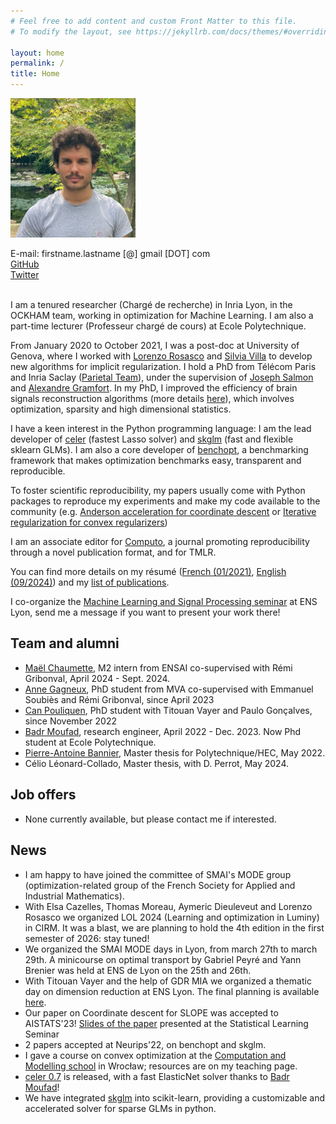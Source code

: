 ```yaml
---
# Feel free to add content and custom Front Matter to this file.
# To modify the layout, see https://jekyllrb.com/docs/themes/#overriding-theme-defaults

layout: home
permalink: /
title: Home
---
```


<!-- ## About me -->


<div class="container">
  <div class="image-container">
    <img src="./assets/photo.jpg" alt="moi" style="width: 200px">
  </div>
  <div class="text-container">
        <p>
        E-mail: firstname.lastname [@] gmail [DOT] com <br>
        <a href="https://github.com/mathurinm/" target="_blank">GitHub</a> <br>
        <a href="https://twitter.com/mathusmassias" target="_blank">Twitter</a>
        </p>
  </div>
</div>

<br>
I am a tenured researcher (Chargé de recherche) in Inria Lyon, in the OCKHAM team, working in optimization for Machine Learning. I am also a part-time lecturer (Professeur chargé de cours) at Ecole Polytechnique.

From January 2020 to October 2021, I was a post-doc at University of Genova, where I worked with [Lorenzo Rosasco](http://web.mit.edu/lrosasco/www/) and [Silvia Villa](http://www.dima.unige.it/~villa/) to develop new algorithms for implicit regularization.
I hold a PhD from Télécom Paris and Inria Saclay
([Parietal Team](https://team.inria.fr/parietal/)), under the supervision of
    [Joseph Salmon](https://josephsalmon.eu/)
and [Alexandre Gramfort](http://alexandre.gramfort.net/).
In my PhD, I improved the efficiency of brain signals reconstruction algorithms
(more details [here](http://www.theses.fr/s163051)), which involves optimization, sparsity and high dimensional statistics.

I have a keen interest in the Python programming language: I am the lead developer
of [celer](https://mathurinm.github.io/celer/) (fastest Lasso solver) and  [skglm](https://contrib.scikit-learn.org/skglm) (fast and flexible sklearn GLMs). I am also a core developer of [benchopt](https://github.com/benchopt/benchopt), a benchmarking framework that makes optimization benchmarks easy, transparent and reproducible.

To foster scientific reproducibility, my papers usually come with Python packages to reproduce my experiments and make my code available to the community (e.g. [Anderson acceleration for coordinate descent](https://mathurinm.github.io/andersoncd/auto_examples/index.html) or [Iterative regularization for convex regularizers](https://LCSL.github.io/iterreg/auto_examples/index.html))

I am an associate editor for [Computo](https://computo.sfds.asso.fr/), a journal promoting reproducibility through a novel publication format, and for TMLR.


You can find more details on my résumé
    ([French (01/2021)](assets/pdf/CV_Mathurin_MASSIAS.pdf), [English (09/2024)](./assets/pdf/CV_Mathurin_MASSIAS_EN.pdf)) and my
 [list of publications](/research).


I co-organize the [Machine Learning and Signal Processing seminar](https://www.ens-lyon.fr/PHYSIQUE/seminars/machine-learning-and-signal-processing) at ENS Lyon, send me a message if you want to present your work there!


## Team and alumni
- [Maël Chaumette](https://www.linkedin.com/in/ma%C3%ABl-chaumette), M2 intern from ENSAI co-supervised with Rémi Gribonval, April 2024 - Sept. 2024.
- [Anne Gagneux](https://annegnx.github.io), PhD student from MVA co-supervised with Emmanuel Soubiès and Rémi Gribonval, since April 2023
- [Can Pouliquen](https://perceptronium.github.io), PhD student with Titouan Vayer and Paulo Gonçalves, since November 2022
- [Badr Moufad](https://github.com/Badr-MOUFAD/), research engineer, April 2022 - Dec. 2023. Now Phd student at Ecole Polytechnique.
- [Pierre-Antoine Bannier](https://github.com/PABannier), Master thesis for Polytechnique/HEC, May 2022.
- Célio Léonard-Collado, Master thesis, with D. Perrot, May 2024.

## Job offers
- None currently available, but please contact me if interested.


## News
- I am happy to have joined the committee of SMAI's MODE group (optimization-related group of the French Society for Applied and Industrial Mathematics).
- With Elsa Cazelles, Thomas Moreau, Aymeric Dieuleveut and Lorenzo Rosasco we organized LOL 2024 (Learning and optimization in Luminy) in CIRM. It was a blast, we are planning to hold the 4th edition in the first semester of 2026: stay tuned!
- We organized the SMAI MODE days in Lyon, from march 27th to march 29th. A minicourse on optimal transport by Gabriel Peyré and Yann Brenier was held at ENS de Lyon on the 25th and 26th.
- With Titouan Vayer and the help of GDR MIA we organized a thematic day on dimension reduction at ENS Lyon. The final planning is available [here](https://gdr-mia.math.cnrs.fr/events/dimreduc).
- Our paper on Coordinate descent for SLOPE was accepted to AISTATS'23! [Slides of the paper](./assets/pdf/slides_slope.pdf) presented at the Statistical Learning Seminar
- 2 papers accepted at Neurips'22, on benchopt and skglm.
- I gave a course on convex optimization at the [Computation and Modelling school](https://wmat.pwr.edu.pl/en/cm2022 ) in Wrocław; resources are on my teaching page.
- [celer 0.7](https://github.com/mathurinm/celer) is released, with a fast ElasticNet solver thanks to [Badr Moufad](https://github.com/Badr-MOUFAD )!
- We have integrated [skglm](https://contrib.scikit-learn.org/skglm) into scikit-learn, providing a customizable and accelerated solver for sparse GLMs in python.

<!-- - [./assets/pdf/slides_mlmtp.pdf Slides ] for my talk at ML-MTP (Montpellier)
- Our two papers on Iterative regularization for convex regularizers (w. C. Molinari, L. Rosasco and S. Villa) and Anderson acceleration of coordinate descent (w. Q. Bertrand) got accepted to AISTATS 2021.
- Slides for my presentation [./assets/pdf/presentation_dante.pdf Efficient approaches to regularized inverse problems] in the DANTE team (Lyon)
- [https://github.com/mathurinm/celer celer 0.6] is released: along with the fast sklearn Group Lasso solver, the Lasso class now supports weights in the penalty, paving the way for an efficient Adaptive Lasso (iterative reweighted L1) which should be released in version 0.7.
- Slides for my presentation [./assets/pdf/presentation_gaia.pdf Efficient approaches to regularized inverse problems] in the GAIA team of the GIPSA-lab (Grenoble)
- I was awarded the [https://www.fondation-hadamard.fr/fr/pgmo/students/phdawards Programme Gaspard Monge Optimisation] PhD prize!
- I was awarded [https://www.telecom-paris.fr/fr/doctorat/grade/prix-de-these Telecom Paris' 2020 PhD prize]! A warm thank you to my advisors Alexandre Gramfort, Joseph Salmon and coauthor Quentin Bertrand
- We recently started the [https://github.com/benchopt/benchopt benchopt] package to automate benchmarks of optimization algorithms on popular Machine Learning tasks
- I defended my PhD! Slides are [./assets/pdf/slides_defense.pdf here], and [https://tel.archives-ouvertes.fr/tel-02401628 here] is the manuscript. Starting next January I'll be a postdoc in Lorenzo Rosasco's Lab in Genova
- I joined [http://ibis.t.u-tokyo.ac.jp/suzuki/ Taiji Suzuki's lab] for an internship in Tokyo from Feb. 2019 to May 2019 -->
